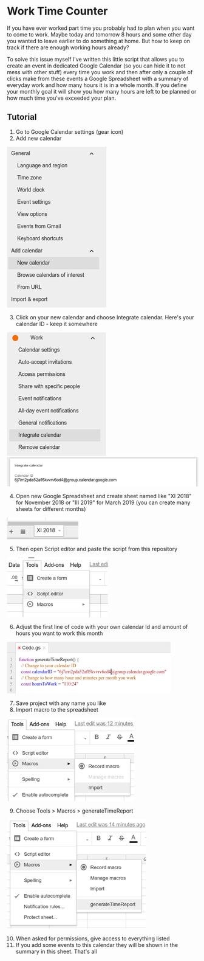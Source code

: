 # Work Time Counter

If you have ever worked part time you probably had to plan when you want to come to work. Maybe today and tomorrow 8 hours and some other day you wanted to leave earlier to do something at home. But how to keep on track if there are enough working hours already?

To solve this issue myself I've written this little script that allows you to create an event in dedicated Google Calendar (so you can hide it to not mess with other stuff) every time you work and then after only a couple of clicks make from these events a Google Spreadsheet with a summary of everyday work and how many hours it is in a whole month. If you define your monthly goal it will show you how many hours are left to be planned or how much time you've exceeded your plan.

## Tutorial
1. Go to Google Calendar settings (gear icon)
2. Add new calendar

![](https://raw.githubusercontent.com/demba003/WorkTimeCounter/master/images/newCalendar.png)

3. Click on your new calendar and choose Integrate calendar. Here's your calendar ID - keep it somewhere

![](https://raw.githubusercontent.com/demba003/WorkTimeCounter/master/images/integrate.png)
![](https://raw.githubusercontent.com/demba003/WorkTimeCounter/master/images/calendarId.png)

4. Open new Google Spreadsheet and create sheet named like "XI 2018" for November 2018 or "III 2019" for March 2019 (you can create many sheets for different months)

![](https://raw.githubusercontent.com/demba003/WorkTimeCounter/master/images/sheet.png)

5. Then open Script editor and paste the script from this repository

![](https://raw.githubusercontent.com/demba003/WorkTimeCounter/master/images/scriptEditorOpening.png)

6. Adjust the first line of code with your own calendar Id and amount of hours you want to work this month

![](https://raw.githubusercontent.com/demba003/WorkTimeCounter/master/images/enterCalendarId.png)

7. Save project with any name you like
8. Import macro to the spreadsheet

![](https://raw.githubusercontent.com/demba003/WorkTimeCounter/master/images/importMacro.png)

9. Choose Tools > Macros > generateTimeReport

![](https://raw.githubusercontent.com/demba003/WorkTimeCounter/master/images/generate.png)

10. When asked for permissions, give access to everything listed
11. If you add some events to this calendar they will be shown in the summary in this sheet. That's all
